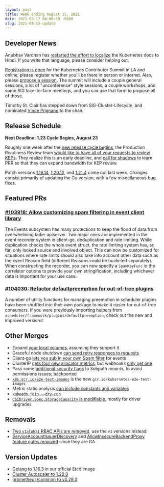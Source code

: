 ```yaml
---
layout: post
title: Week Ending August 15, 2021
date: 2021-08-17 04:00:00 -0000
slug: 2021-08-15-update
---
```


## Developer News

Anubhav Vardhan has [restarted the effort to localize](https://github.com/kubernetes/website/issues/29353) the Kubernetes docs to Hindi.  If you write that language, please consider helping out.

[Registration is open](https://www.kubernetes.dev/events/kcsna2021/registration/) for the Kubernetes Contributor Summit in LA and online; please register whether you'll be there in person or internet.  Also, please [propose a session](https://forms.gle/bt3CvN4LnrU9iCcg6).  The summit will include a couple general sessions, a lot of "unconference" style sessions, a couple workshops, and some SIG face-to-face meetings, and you can use that form to propose all of those.

Timothy St. Clair has stepped down from SIG-Cluster-Lifecycle, and nominated [Vince Prignano](https://groups.google.com/g/kubernetes-dev/c/rj7aRO1JPnA) to the chair.

## Release Schedule

**Next Deadline: 1.23 Cycle Begins, August 23**

Roughly one week after the [new release cycle begins](https://github.com/kubernetes/sig-release/tree/master/releases/release-1.23), the Production Readiness Review team [would like to have all of your requests to review KEPs](https://groups.google.com/g/kubernetes-sig-architecture/c/a6_y81N49aQ). They realize this is an early deadline, and [call for shadows](https://github.com/kubernetes/community/blob/master/sig-architecture/production-readiness.md#becoming-a-prod-readiness-reviewer-or-approver) to learn PRR so that they can expand bandwidth for KEP review.

Patch versions [1.19.14](https://github.com/kubernetes/kubernetes/blob/master/CHANGELOG/CHANGELOG-1.19.md), [1.20.10](https://github.com/kubernetes/kubernetes/blob/master/CHANGELOG/CHANGELOG-1.20.md), and [1.21.4](https://github.com/kubernetes/kubernetes/blob/master/CHANGELOG/CHANGELOG-1.21.md) came out last week. Changes consist primarily of updating the Go version, with a few miscellaneous bug fixes.

## Featured PRs

### [#103918: Allow customizing spam filtering in event client library](https://github.com/kubernetes/kubernetes/pull/103918)

The Events subsystem has many protections to keep the flood of data from overwhelming kube-apiserver. Two major ones are implemented in the event recorder system in client-go, deduplication and rate limiting. While duplication checks the whole event struct, the rate limiting system has, so far, only looked source and involved object. This can now be customized for situations where rate limits should also take into account other data such as the event Reason field (different Reasons could be bucketed separately). When constructing the recorder, you can now specify a `SpamKeyFunc` in the correlator options to provide your own stringification, including whichever data is important for your use case.

### [#104030: Refactor defaultpreemption for out-of-tree plugins](https://github.com/kubernetes/kubernetes/pull/104030)

A number of utility functions for managing preemption in scheduler plugins have been shuffled into their own package to make it easier for out-of-tree consumers. If you were previously importing helpers from `scheduler/framework/plugins/defaultpreemption`, check out the new and improved versions!

## Other Merges

* Expand [your local volumes](https://github.com/kubernetes/kubernetes/pull/102886), assuming they support it
* Graceful node shutdown [can send retry responses to requests](https://github.com/kubernetes/kubernetes/pull/101257)
* Client-go [lets you sub in your own Spam filter](https://github.com/kubernetes/kubernetes/pull/103918) for events
* ClusterIP [gets four new allocator metrics](https://github.com/kubernetes/kubernetes/pull/104119), but webhooks [only get one](https://github.com/kubernetes/kubernetes/pull/103162)
* Pass some [additional security flags](https://github.com/kubernetes/kubernetes/pull/104253) to Subpath mounts, to avoid permissions issues; backported
* [`k8s.gcr.io/e2e-test-images`](https://github.com/kubernetes/kubernetes/pull/103796) is the new `gcr.io/kubernetes-e2e-test-images`
* Metric static analysis [can include constants and variables](https://github.com/kubernetes/kubernetes/pull/103654)
* [`kubeadm join --dry-run`](https://github.com/kubernetes/kubernetes/pull/103027)
* [`CSIDriver.Spec.StorageCapacity` is modifiable](https://github.com/kubernetes/kubernetes/pull/101789), mostly for driver upgrades

## Removals

* [Two `v1alpha1` RBAC APIs are removed](https://github.com/kubernetes/kubernetes/pull/104248), use the `v1` versions instead
* [ServiceAccountIssuerDiscovery](https://github.com/kubernetes/kubernetes/pull/103685) and [AllowInsecureBackendProxy feature gates removed](https://github.com/kubernetes/kubernetes/pull/103796) since they are GA

## Version Updates

* [Golang to 1.16.3](https://github.com/kubernetes/kubernetes/pull/104301) in our official Etcd image
* [Cluster Autoscaler to 1.22.0](https://github.com/kubernetes/kubernetes/pull/104293)
* [prometheus/common to v0.28.0](https://github.com/kubernetes/kubernetes/pull/102913)
